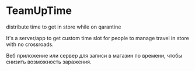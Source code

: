 # TeamUpTime
distribute time to get in store while on qarantine

It's a server/app to get custom time slot for people to manage travel in store with no crossroads.

Веб приложение или сервер для записи в магазин по времени, чтобы снизить возможность заражения.
